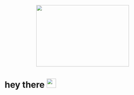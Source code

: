 <div id="header" align="center">
  <img src="https://media.giphy.com/media/l41lVsYDBC0UVQJCE/giphy.gif" width="300" height="200"/>
</div>
<div id="bages" align="center">
  <img src="https://komarev.com/ghpvc/?username=denis-adidas" alt=""/>
 </div>
 <h1>
  hey there
  <img src="https://media.giphy.com/media/lurBd30wKQjA62BDcl/giphy.gif" width="30px"/>
</h1>
 


<!--
**denis-adidas/denis-adidas** is a ✨ _special_ ✨ repository because its `README.md` (this file) appears on your GitHub profile.

Here are some ideas to get you started:

- 🔭 I’m currently working on ...
- 🌱 I’m currently learning ...
- 👯 I’m looking to collaborate on ...
- 🤔 I’m looking for help with ...
- 💬 Ask me about ...
- 📫 How to reach me: ...
- 😄 Pronouns: ...
- ⚡ Fun fact: ...
-->
